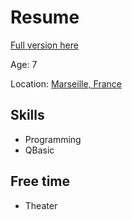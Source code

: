 # Resume

[Full version here](http://www.linkedin.com/pub/gawen-arab/5/ab7/2a8)

Age: 7

Location: [Marseille, France](https://maps.google.com/maps?q=Marseille%2C+France)

## Skills
* Programming
* QBasic

## Free time
* Theater

